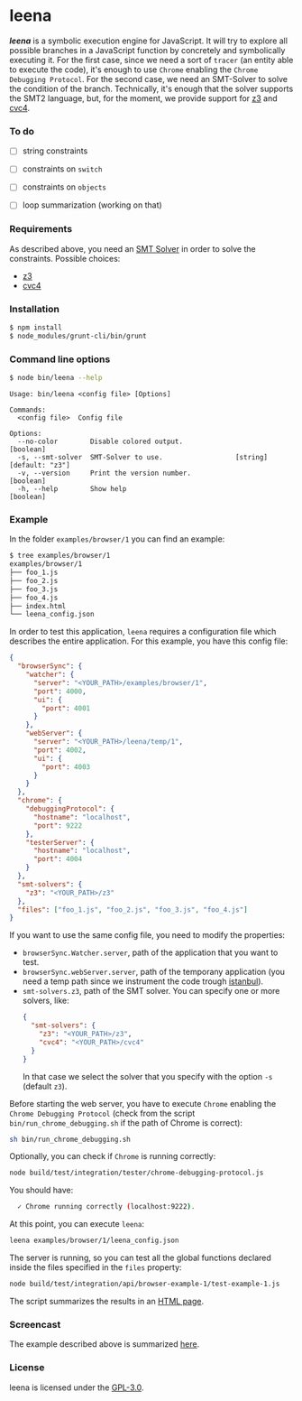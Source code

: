 # leena

***leena*** is a symbolic execution engine for JavaScript. It will try to explore all possible branches in a JavaScript function by concretely and symbolically executing it. For the first case, since we need a sort of `tracer` (an entity able to execute the code), it's enough to use `Chrome` enabling the `Chrome Debugging Protocol`. For the second case, we need an SMT-Solver to solve the condition of the branch.
Technically, it's enough that the solver supports the SMT2 language, but, for the moment, we provide support for [z3](https://github.com/Z3Prover/z3) and [cvc4](http://cvc4.cs.nyu.edu/web/).

<!--
Moreover, if you decide to use *z3*, and if you want to have string constraints support, you should install [Z3-str](https://github.com/z3str).
-->


### To do
  - [ ] string constraints
  - [ ] constraints on `switch`
  - [ ] constraints on `objects`
  - [ ] loop summarization (working on that)


### Requirements
As described above, you need an [SMT Solver](https://en.wikipedia.org/wiki/Satisfiability_modulo_theories) in order to solve the constraints. Possible choices:
  - [z3](link)
  - [cvc4](link)

<!--
(see [Z3-str](https://github.com/z3str) if you want support for strings constraints)
-->


### Installation
```bash
$ npm install
$ node_modules/grunt-cli/bin/grunt
```


### Command line options
```bash
$ node bin/leena --help
```

```
Usage: bin/leena <config file> [Options]

Commands:
  <config file>  Config file

Options:
  --no-color        Disable colored output.                            [boolean]
  -s, --smt-solver  SMT-Solver to use.                  [string] [default: "z3"]
  -v, --version     Print the version number.                          [boolean]
  -h, --help        Show help                                          [boolean]
```


### Example
In the folder `examples/browser/1` you can find an example:
```bash
$ tree examples/browser/1
examples/browser/1
├── foo_1.js
├── foo_2.js
├── foo_3.js
├── foo_4.js
├── index.html
└── leena_config.json
```
In order to test this application, `leena` requires a configuration file which describes the entire application. For this example, you have this config file:
```json
{
  "browserSync": {
    "watcher": {
      "server": "<YOUR_PATH>/examples/browser/1",
      "port": 4000,
      "ui": {
        "port": 4001
      }
    },
    "webServer": {
      "server": "<YOUR_PATH>/leena/temp/1",
      "port": 4002,
      "ui": {
        "port": 4003
      }
    }
  },
  "chrome": {
    "debuggingProtocol": {
      "hostname": "localhost",
      "port": 9222
    },
    "testerServer": {
      "hostname": "localhost",
      "port": 4004
    }
  },
  "smt-solvers": {
    "z3": "<YOUR_PATH>/z3"
  },
  "files": ["foo_1.js", "foo_2.js", "foo_3.js", "foo_4.js"]
}
```
If you want to use the same config file, you need to modify the properties:

  - `browserSync.Watcher.server`, path of the application that you want to test.
  - `browserSync.webServer.server`, path of the temporany application (you need a temp path since we instrument the code trough [istanbul](https://github.com/gotwarlost/istanbul)).
  - `smt-solvers.z3`, path of the SMT solver. You can specify one or more solvers, like:
    ```json
    {
      "smt-solvers": {
        "z3": "<YOUR_PATH>/z3",
        "cvc4": "<YOUR_PATH>/cvc4"
      }
    }
    ```
    In that case we select the solver that you specify with the option `-s` (default `z3`).

Before starting the web server, you have to execute `Chrome` enabling the `Chrome Debugging Protocol` (check from the script `bin/run_chrome_debugging.sh` if the path of Chrome is correct):
```bash
sh bin/run_chrome_debugging.sh
```
Optionally, you can check if `Chrome` is running correctly:
```bash
node build/test/integration/tester/chrome-debugging-protocol.js
```
You should have:
```bash
  ✓ Chrome running correctly (localhost:9222).
```
At this point, you can execute `leena`:
```bash
leena examples/browser/1/leena_config.json
```
The server is running, so you can test all the global functions declared inside the files specified in the `files` property:
```bash
node build/test/integration/api/browser-example-1/test-example-1.js
```
The script summarizes the results in an [HTML page](https://htmlpreview.github.io/?https://github.com/mmicu/leena/blob/master/data/results/examples-browser-1.html).


### Screencast
The example described above is summarized [here](https://www.youtube.com/watch?v=-syRsf-ldsQ).


<!--
### Other information
  -
-->


### License
leena is licensed under the [GPL-3.0](http://github.com/mmicu/leena/LICENSE).
